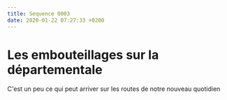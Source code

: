 ```yaml
---
title: Sequence 0003
date: 2020-01-22 07:27:33 +0200
---
```


# Les embouteillages sur la départementale

C'est un peu ce qui peut arriver sur les routes de notre nouveau quotidien